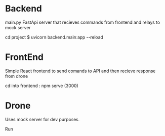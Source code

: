 # Backend
main.py
FastApi server that recieves commands from frontend and relays to mock server

cd project
$ uvicorn backend.main:app --reload



# FrontEnd
Simple React frontend to send comands
to API and then recieve response from drone

cd into frontend : npm serve (3000)

# Drone

Uses mock server for dev purposes.

Run 